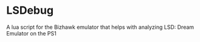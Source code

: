 # LSDebug
A lua script for the Bizhawk emulator that helps with analyzing LSD: Dream Emulator on the PS1
